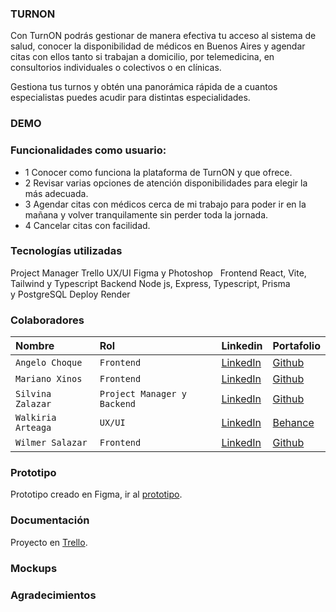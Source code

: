 ### TURNON
Con TurnON podrás gestionar de manera efectiva tu acceso al sistema de salud, conocer
la disponibilidad de médicos en Buenos Aires y agendar citas con ellos tanto si trabajan  a domicilio,
por telemedicina, en consultorios individuales o colectivos o en clínicas.

Gestiona tus turnos y obtén una panorámica rápida de a cuantos especialistas puedes acudir para
distintas especialidades.  

### DEMO  

### Funcionalidades como usuario:  
- 1 Conocer como funciona la plataforma de TurnON y que ofrece.
- 2 Revisar varias opciones de atención disponibilidades para elegir la más adecuada. 
- 3 Agendar citas con médicos cerca de mi trabajo para poder ir en la mañana y volver tranquilamente sin perder toda la jornada.
- 4 Cancelar citas con facilidad.

### Tecnologías utilizadas
Project Manager
Trello
UX/UI
Figma y Photoshop  
Frontend
React, Vite, Tailwind y Typescript
Backend
Node js, Express, Typescript, Prisma y PostgreSQL
Deploy
Render  

### Colaboradores

| Nombre | Rol     | Linkedin               | Portafolio               |
| :-------- | :------- | :------------------------- | :------------------------- |
| `Angelo Choque` | `Frontend` | [LinkedIn](https://www.linkedin.com/in/angelochoquemaravi/) | [Github](https://github.com/angeloChoque) |
| `Mariano Xinos` | `Frontend` | [LinkedIn](https://www.linkedin.com/in/mariano-xinos-5b9b40113/) | [Github](https://github.com/MarianoXinos1#my-github-stats) |
| `Silvina Zalazar` | `Project Manager y Backend` | [LinkedIn](https://www.linkedin.com/in/silvana-rocio-zalazar/) | [Github](https://github.com/SilvanaZ) |
| `Walkiria Arteaga` | `UX/UI` | [LinkedIn](https://www.linkedin.com/in/walkiria-arteaga-10501925b/) | [Behance](https://www.behance.net/walkiriaarteaga1) |
| `Wilmer Salazar` | `Frontend` | [LinkedIn](https://www.linkedin.com/in/-wilmer-salazar/) | [Github](https://github.com/wkatir) |

### Prototipo
Prototipo creado en Figma, ir al [prototipo](https://www.figma.com/proto/KJGbeq5EaKiVlsV9JxPbnD/TurnON?page-id=0%3A1&node-id=428-5141&node-type=canvas&viewport=-6496%2C-12604%2C0.26&t=GAYBSbn5d3VwE1jB-1&scaling=scale-down-width&content-scaling=fixed&starting-point-node-id=428%3A5141&show-proto-sidebar=1).

### Documentación 
Proyecto en [Trello](https://trello.com/b/E4gWCkiN/turnon-equipo-c22).

### Mockups

### Agradecimientos
